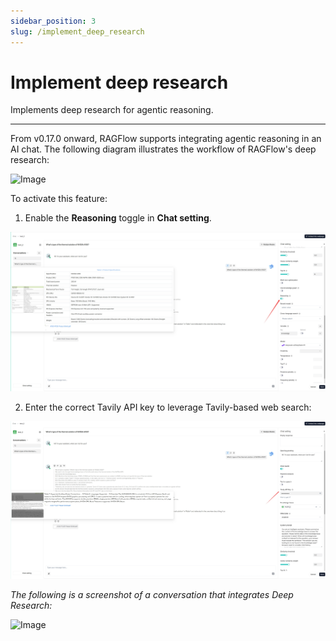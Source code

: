 ```yaml
---
sidebar_position: 3
slug: /implement_deep_research
---
```


# Implement deep research

Implements deep research for agentic reasoning.

---

From v0.17.0 onward, RAGFlow supports integrating agentic reasoning in an AI chat. The following diagram illustrates the workflow of RAGFlow's deep research:

![Image](https://github.com/user-attachments/assets/f65d4759-4f09-4d9d-9549-c0e1fe907525)

To activate this feature:

1. Enable the **Reasoning** toggle in **Chat setting**.

![chat_reasoning](https://raw.githubusercontent.com/infiniflow/ragflow-docs/main/images/chat_reasoning.jpg)

2. Enter the correct Tavily API key to leverage Tavily-based web search:

![chat_tavily](https://raw.githubusercontent.com/infiniflow/ragflow-docs/main/images/chat_tavily.jpg)

*The following is a screenshot of a conversation that integrates Deep Research:*

![Image](https://github.com/user-attachments/assets/165b88ff-1f5d-4fb8-90e2-c836b25e32e9)
